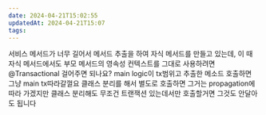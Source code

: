```yaml
---
date: 2024-04-21T15:02:55
updatedAt: 2024-04-21T15:07
tags: 
---
```

서비스 메서드가 너무 길어서 메서드 추출을 하여 자식 메서드를 만들고 있는데, 이 때 자식 메서드에서도 부모 메서드의 영속성 컨텍스트를 그대로 사용하려면 @Transactional 걸어주면 되나요?
main logic이 tx범위고 추출한 메소드 호출하면 그냥 main tx따라갈껄요
클래스 분리를 해서 별도로 호출하면 그거는 propagation에 따라 가겠지만
클래스 분리해도 무조건 트랜잭션 있는데서만 호출할거면 그것도 안달아도 됩니다